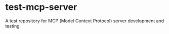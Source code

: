 # test-mcp-server
A test repository for MCP (Model Context Protocol) server development and testing
